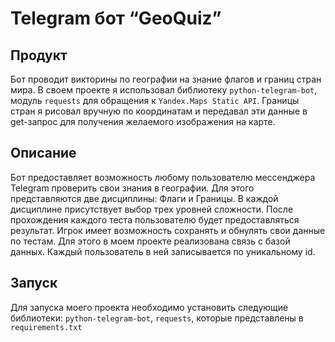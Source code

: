 # Telegram бот “GeoQuiz”

## Продукт
Бот проводит викторины по географии на знание флагов и границ стран мира.
В своем проекте я использовал библиотеку `python-telegram-bot`, модуль `requests` для обращения
к `Yandex.Maps Static API`.
Границы стран я рисовал вручную по координатам и передавал эти данные в get-запрос для получения желаемого изображения
на карте.

## Описание

Бот предоставляет возможность любому пользователю мессенджера Telegram проверить свои знания в географии. Для
этого представляются две дисциплины: Флаги и Границы. В каждой дисциплине присутствует выбор трех уровней сложности.
После прохождения каждого теста пользователю будет предоставляться результат. Игрок имеет возможность сохранять и
обнулять свои данные по тестам. Для этого в моем проекте реализована связь с базой данных. Каждый пользователь в ней
записывается по уникальному id.

## Запуск

Для запуска моего проекта необходимо установить следующие библиотеки: `python-telegram-bot`, `requests`, которые
представлены в `requirements.txt`
